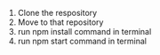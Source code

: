 1. Clone the respository
2. Move to that repository
3. run npm install command in terminal
4. run npm start command in terminal
